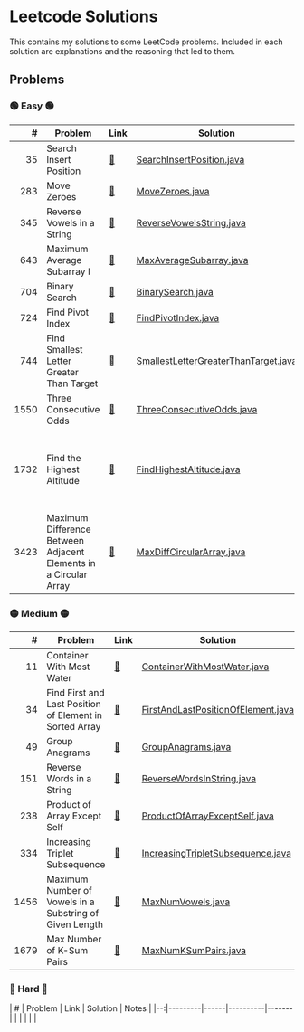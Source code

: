 <H1> Leetcode Solutions </H1> 
This contains my solutions to some LeetCode problems. Included in each solution are explanations and the reasoning that led to them. 



<H2> Problems </H2>

<H3> 🟢 Easy 🟢 </H3>

| # | Problem | Link | Solution | Notes |
|--:|---------|------|----------|-------|
| 35 | Search Insert Position | [🔗](https://leetcode.com/problems/search-insert-position/) | [SearchInsertPosition.java](src/Easy/SearchInsertPosition_35.java) | Binary Search | 
| 283 | Move Zeroes | [🔗](https://leetcode.com/problems/move-zeroes/description/) | [MoveZeroes.java](src/Easy/MoveZeroes_283.java) | |
| 345 | Reverse Vowels in a String | [🔗](https://leetcode.com/problems/reverse-vowels-of-a-string/description/) | [ReverseVowelsString.java](src/Easy/ReverseVowelsString_345.java) | Stack |
| 643 | Maximum Average Subarray I | [🔗](https://leetcode.com/problems/maximum-average-subarray-i/) | [MaxAverageSubarray.java](src/Easy/MaxAverageSubarray_643.java) | |
| 704 | Binary Search | [🔗](https://leetcode.com/problems/binary-search/) | [BinarySearch.java](src/Easy/BinarySearch_704.java) | Binary Search | 
| 724 | Find Pivot Index | [🔗](https://leetcode.com/problems/find-pivot-index/) | [FindPivotIndex.java](src/Easy/FindPivotIndex_724.java)| | 
| 744 | Find Smallest Letter Greater Than Target | [🔗](https://leetcode.com/problems/find-smallest-letter-greater-than-target/) | [SmallestLetterGreaterThanTarget.java](src/Easy/SmallestLetterGreaterThanTarget_744.java) | Binary Search | 
| 1550 | Three Consecutive Odds | [🔗](https://leetcode.com/problems/three-consecutive-odds/description/) | [ThreeConsecutiveOdds.java](src/Easy/ThreeConsecutiveOdds_1550.java) | |
| 1732 | Find the Highest Altitude |[🔗](https://leetcode.com/problems/find-the-highest-altitude/) | [FindHighestAltitude.java](src/Easy/FindHighestAltitude_1732.java) | Could replace for loop with for-each? |
| 3423 |Maximum Difference Between Adjacent Elements in a Circular Array| [🔗](https://leetcode.com/problems/maximum-difference-between-adjacent-elements-in-a-circular-array/description/) | [MaxDiffCircularArray.java](src/Easy/MaxDiffCircularArray_3423.java) |  |


<H3> 🟡 Medium 🟡 </H3>

| # | Problem | Link | Solution | Notes |
|--:|---------|------|----------|-------|
| 11 | Container With Most Water |  [🔗](https://leetcode.com/problems/container-with-most-water/) | [ContainerWithMostWater.java](src/Medium/ContainerWithMostWater_11.java) | Two Pointer Approach |
| 34 | Find First and Last Position of Element in Sorted Array | [🔗](https://leetcode.com/problems/find-first-and-last-position-of-element-in-sorted-array/) | [FirstAndLastPositionOfElement.java](src/Medium/FirstAndLastPositionOfElement_34.java) | Binary Search | 
| 49 | Group Anagrams | [🔗](https://leetcode.com/problems/group-anagrams/description/) | [GroupAnagrams.java](src/Medium/GroupAnagrams_49.java) | HashMap | 
| 151 | Reverse Words in a String | [🔗](https://leetcode.com/problems/reverse-vowels-of-a-string/description/) | [ReverseWordsInString.java](src/Medium/ReverseWordsInString_151.java)
| 238 | Product of Array Except Self | [🔗](https://leetcode.com/problems/product-of-array-except-self/description/) | [ProductOfArrayExceptSelf.java](src/Medium/ProductOfArrayExceptSelf_238.java) | |
| 334 | Increasing Triplet Subsequence |  [🔗](https://leetcode.com/problems/increasing-triplet-subsequence/description/) | [IncreasingTripletSubsequence.java](src/Medium/IncreasingTripletSubsequence_334.java) | | 
| 1456 | Maximum Number of Vowels in a Substring of Given Length | [🔗](https://leetcode.com/problems/maximum-number-of-vowels-in-a-substring-of-given-length/description/) | [MaxNumVowels.java](src/Medium/MaxNumVowels_1456.java)| Sliding Window |
| 1679 | Max Number of K-Sum Pairs | [🔗](http://leetcode.com/problems/max-number-of-k-sum-pairs/) | [MaxNumKSumPairs.java](src/Medium/MaxNumOfKSumPairs_1679.java) | |

<H3> 🔴 Hard 🔴 </H3>
| # | Problem | Link | Solution | Notes |
|--:|---------|------|----------|-------|
| |  | |  |

